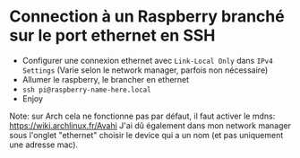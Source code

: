 # Connection à un Raspberry branché sur le port ethernet en SSH

* Configurer une connexion ethernet avec `Link-Local Only` dans `IPv4 Settings` (Varie selon le network manager, parfois non nécessaire)
* Allumer le raspberry, le brancher en ethernet
* `ssh pi@raspberry-name-here.local`
* Enjoy

Note: sur Arch cela ne fonctionne pas par défaut, il faut activer le mdns: https://wiki.archlinux.fr/Avahi
J'ai dû également dans mon network manager sous l'onglet "ethernet" choisir le device qui a un nom (et pas uniquement une adresse mac).

